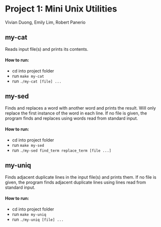 # Project 1: Mini Unix Utilities
Vivian Duong, Emily Lim, Robert Panerio

## my-cat
Reads input file(s) and prints its contents.

#### How to run:
- cd into project folder
- run `make my-cat`
- run `./my-cat [file] ...`


## my-sed
Finds and replaces a word with another word and prints the result. Will only replace the first instance of the word in each line. If no file is given, the program finds and replaces using words read from standard input.

#### How to run:
- cd into project folder
- run `make my-sed`
- run `./my-sed find_term replace_term [file ...]`


## my-uniq
Finds adjacent duplicate lines in the input file(s) and prints them. If no file is given, the program finds adjacent duplicate lines using lines read from standard input.

#### How to run:
- cd into project folder
- run `make my-uniq`
- run `./my-uniq [file] ...`